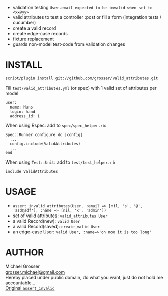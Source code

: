  - validation testing `User.email expected to be invalid when set to <xx@yy>`
 - valid attributes to test a controller :post or fill a form (integration tests / cucumber)
 - create a valid record
 - create edge-case records
 - fixture replacement
 - guards non-model test-code from validation changes

INSTALL
=======
    script/plugin install git://github.com/grosser/valid_attributes.git

Fill `test/valid_attributes.yml` (or spec) with 1 valid set of attributes per model

    user:
      name: Hans
      login: hand
      address_id: 1

When using Rspec: add to `spec/spec_helper.rb`:

    Spec::Runner.configure do |config|
      ...
      config.include(ValidAttributes)
      ...
    end

When using `Test::Unit`: add to `test/test_helper.rb`

    include ValidAttributes

USAGE
=====
 - `assert_invalid_attributes(User, :email => [nil, 's', '@', 'asd@sdf'], :name => [nil, 'x', 'admin'])`
 - set of valid attributes: `valid_attributes User`
 - a valid Record(new): `valid User`
 - a valid Record(saved): `create_valid User`
 - an edge-case User: `valid User, :name=>'oh noo it is too long'`

 
AUTHOR
======
Michael Grosser  
grosser.michael@gmail.com  
Hereby placed under public domain, do what you want, just do not hold me accountable...  
[Original `assert_invalid`](http://www.railsforum.com/viewtopic.php?id=741)
